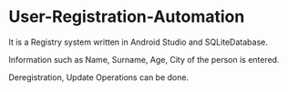 # User-Registration-Automation

It is a Registry system written in Android Studio and SQLiteDatabase.

Information such as Name, Surname, Age, City of the person is entered.

Deregistration, Update Operations can be done.
